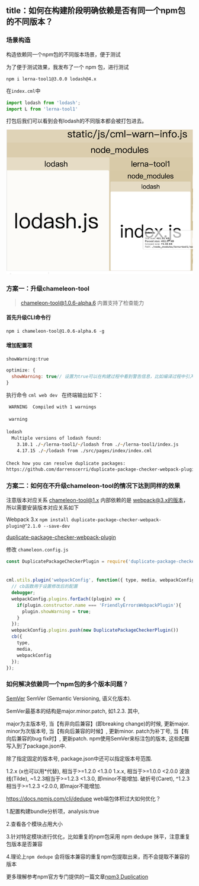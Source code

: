 title：如何在构建阶段明确依赖是否有同一个npm包的不同版本？
---

### 场景构造

构造依赖同一个npm包的不同版本场景，便于测试

为了便于测试效果，我发布了一个 npm 包，进行测试
```
npm i lerna-tool1@3.0.0 lodash@4.x

```

在`index.cml`中
```javascript
import lodash from 'lodash';
import L from 'lerna-tool1'
```

打包后我们可以看到会有lodash的不同版本都会被打包进去。

![](./lodash.png)

### 方案一：升级chameleon-tool

> chameleon-tool@1.0.6-alpha.6 内置支持了检查能力

#### 首先升级CLI命令行
```
npm i chameleon-tool@1.0.6-alpha.6 -g
```

#### 增加配置项

`showWarning:true`

```javascript
optimize: {
  showWarning: true// 设置为true可以在构建过程中看到警告信息，比如编译过程中引入了同一个npm包的不同版本会在终端输出信息
}
```

执行命令 `cml web dev ` 在终端输出如下：


```zsh
 WARNING  Compiled with 1 warnings                                                                           16:29:12

 warning  

lodash
  Multiple versions of lodash found:
    3.10.1 ./~/lerna-tool1/~/lodash from ./~/lerna-tool1/index.js
    4.17.15 ./~/lodash from ./src/pages/index/index.cml

Check how you can resolve duplicate packages: 
https://github.com/darrenscerri/duplicate-package-checker-webpack-plugin#resolving-duplicate-packages-in-your-bundle
```


### 方案二：如何在不升级chameleon-tool的情况下达到同样的效果

注意版本对应关系 chameleon-tool@1.x 内部依赖的是 webpack@3.x的版本，所以需要安装版本对应关系如下

Webpack 3.x
`npm install duplicate-package-checker-webpack-plugin@^2.1.0 --save-dev`

[duplicate-package-checker-webpack-plugin](https://github.com/darrenscerri/duplicate-package-checker-webpack-plugin)

修改 `chameleon.config.js`

```javascript
const DuplicatePackageCheckerPlugin = require('duplicate-package-checker-webpack-plugin');


cml.utils.plugin('webpackConfig', function({ type, media, webpackConfig }, cb) {
  // cb函数用于设置修改后的配置
  debugger;
  webpackConfig.plugins.forEach((plugin) => {
    if(plugin.constructor.name === 'FriendlyErrorsWebpackPlugin'){
      plugin.showWarning = true;
    }
  });
  webpackConfig.plugins.push(new DuplicatePackageCheckerPlugin())
  cb({
    type,
    media,
    webpackConfig
  });
});
```

### 如何解决依赖同一个npm包的多个版本问题？

[SemVer](https://semver.org/)
SemVer (Semantic Versioning, 语义化版本).

SemVer最基本的结构是major.minor.patch, 如1.2.3.
其中,

major为主版本号, 当【有非向后兼容】(即breaking change)的时候, 更新major.
minor为次版本号, 当【有向后兼容的时候】, 更新minor.
patch为补丁号, 当【有向后兼容的bug fix时】, 更新patch.
npm使用SemVer来标注包的版本, 这些配置写入到了package.json中.

除了指定固定的版本号, package.json中还可以指定版本号范围.

1.2.x (x也可以用*代替), 相当于>=1.2.0 <1.3.0
1.x.x, 相当于>=1.0.0 <2.0.0
波浪线(Tilde), ~1.2.3相当于>=1.2.3 <1.3.0, 即minor不能增加.
破折号(Caret), ^1.2.3相当于>=1.2.3 <2.0.0, 即major不能增加.


https://docs.npmjs.com/cli/dedupe
web端包体积过大如何优化？

1.配置构建bundle分析项，analysis:true

2.查看各个模块占用大小

3.针对特定模块进行优化，比如重复的npm包采用 npm dedupe 抹平，注意重复包版本是否兼容

4.理论上`npm dedupe` 会将版本兼容的重复npm包提取出来，而不会提取不兼容的版本

更多理解参考npm官方专门提供的一篇文章[npm3 Duplication](https://npm.github.io/how-npm-works-docs/npm3/duplication.html)
